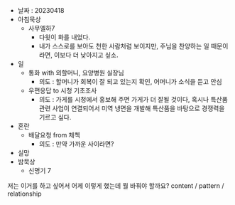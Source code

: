 - 날짜 : 20230418
- 아침묵상
	- 사무엘하7
		- 다윗이 화를 내었다.
		- 내가 스스로를 보아도 천한 사람처럼 보이지만, 주님을 찬양하는 일 때문이라면, 이보다 더 낮아지고 싶소.
- 일 
	- 통화 with 외할머니, 요양병원 실장님
		- 의도 : 할머니가 회복이 잘 되고 있는지 확인, 어머니가 소식을 듣고 안심
	- 우편응답 to 시청 기초조사
		- 의도 : 가게를 시청에서 홍보해 주면 가게가 더 잘될 것이다, 혹시나 특산품관련 사업이 연결되어서 미역 냉면을 개발해 특산품을 바탕으로 경쟁력을 기르고 싶다.
- 혼란
	- 배달요청 from 체첵
		- 의도 : 만약 가까운 사이라면?
- 실망
- 밤묵상
	- 신명기 7





저는 이거를 하고 싶어서 어제 이렇게 했는데 뭘 바꿔야 할까요?
content / pattern / relationship